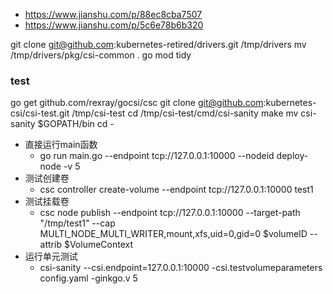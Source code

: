 - https://www.jianshu.com/p/88ec8cba7507
- https://www.jianshu.com/p/5c6e78b6b320













git clone git@github.com:kubernetes-retired/drivers.git /tmp/drivers
mv /tmp/drivers/pkg/csi-common .
go mod tidy 




### test
go get github.com/rexray/gocsi/csc
git clone git@github.com:kubernetes-csi/csi-test.git /tmp/csi-test
cd /tmp/csi-test/cmd/csi-sanity
make
mv csi-sanity $GOPATH/bin
cd -

- 直接运行main函数
  - go run main.go --endpoint tcp://127.0.0.1:10000  --nodeid deploy-node -v 5
- 测试创建卷
  - csc controller create-volume --endpoint tcp://127.0.0.1:10000 test1
- 测试挂载卷
  - csc node publish --endpoint tcp://127.0.0.1:10000 --target-path "/tmp/test1" --cap MULTI_NODE_MULTI_WRITER,mount,xfs,uid=0,gid=0 $volumeID --attrib $VolumeContext
- 运行单元测试
  - csi-sanity --csi.endpoint=127.0.0.1:10000 -csi.testvolumeparameters config.yaml -ginkgo.v 5
